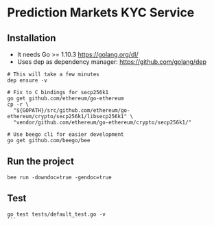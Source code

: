 # Prediction Markets KYC Service

## Installation
* It needs Go >= 1.10.3 https://golang.org/dl/
* Uses dep as dependency manager: https://github.com/golang/dep

```
# This will take a few minutes
dep ensure -v

# Fix to C bindings for secp256k1
go get github.com/ethereum/go-ethereum
cp -r \
  "${GOPATH}/src/github.com/ethereum/go-ethereum/crypto/secp256k1/libsecp256k1" \
  "vendor/github.com/ethereum/go-ethereum/crypto/secp256k1/"

# Use beego cli for easier development
go get github.com/beego/bee

```

## Run the project
```
bee run -downdoc=true -gendoc=true
```

## Test
````
go test tests/default_test.go -v
```